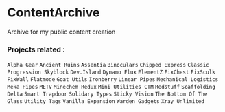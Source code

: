 # ContentArchive
Archive for my public content creation
### Projects related :

`Alpha Gear`
`Ancient Ruins`
`Assentia`
`Binoculars`
`Chipped Express`
`Classic Progression Skyblock`
`Dev.Island`
`Dynamo Flux`
`ElementZ`
`FixChest`
`FixSculk`
`FixWall`
`Flatmode`
`Goat Utils`
`Ironberry`
`Linear Pipes`
`Mechanical Logistics`
`Meka Pipes`
`METV`
`Minechem Redux`
`Mini Utilities CTM`
`Redstuff`
`Scaffolding Delta`
`Smart Trapdoor`
`Solidary Types`
`Sticky Vision`
`The Bottom Of The Glass`
`Utility Tags`
`Vanilla Expansion`
`Warden Gadgets`
`Xray Unlimited`
